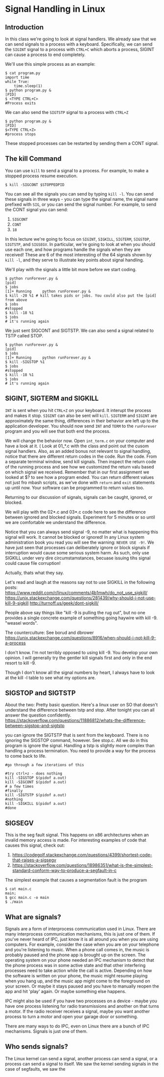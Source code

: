 # Signal Handling in Linux

## Introduction
In this class we're going to look at signal handlers.
We already saw that we can send signals to a process with a 
keyboard. Specifically, we can send the `SIGINT` signal to a process
with `CTRL+C` which aborts a process, SIGINT can cause a process
to end completely.

We'll use this simple process as an example:
```
$ cat program.py
import time
while True:
    time.sleep(1)
$ python program.py &
[PID]
$ <TYPE CTRL+C>
#Process exits
```

We can also send the `SIGTSTP` signal to a process with `CTRL+Z`

```
$ python program.py &
[PID]
$<TYPE CTRL+Z>
#process stops
```

These stopped processes can be restarted by sending them a CONT signal.

## The kill Command
You can use `kill` to send a signal to a process. For example, to make
a stopped process resume execution.

```
$ kill -SIGCONT $STOPPEDPID
```

You can see all the signals you can send by typing `kill -l`. You can send these signals in three ways - you can type the signal name, the signal name prefixed with `SIG`, or you can send the signal number. 
For example, to send the CONT signal you can send:

1. `SIGCONT`
2. `CONT`
3. `18`

In this lecture we're going to focus on `SIGINT`, `SIGKILL`, `SIGTERM`, `SIGSTOP`, `SIGTSTP`, and `SIGSEGV`. In particular, we're going to look at when you should use each one, and 
how programs handle the signals when they are received! These are 6 of the most interesting of the 64 signals shown by `kill -l`, and they serve to illustrate key points about signal handling.

We'll play with the signals a little bit more before we start coding.

```
$ python runForever.py &
[pid]
$ jobs
[1]+ Running     python runForever.py &
$ kill -20 %1 # kill takes pids or jobs. You could also put the [pid] from above
$ jobs
#stopped
$ kill -18 %1
$ jobs
# it's running again
```

We just sent SIGCONT and SIGTSTP. We can also send a signal related to TSTP called STOP.

```
$ python runForever.py &
[pid]
$ jobs
[1]+ Running     python runForever.py &
$ kill -SIGSTOP %1 
$ jobs
#stopped
$ kill -18 %1
$ jobs
# it's running again
```

## SIGINT, SIGTERM and SIGKILL
`INT` is sent when you hit `CTRL+Z` on your keyboard. It interupt the process and makes it stop. `SIGINT` can also be sent will `kill`. `SIGTERM` and `SIGINT` are approximately the same thing, differences in their behavior are left up to the application developer. You should now send `INT` and `TERM` to the `runForever` program and you will see that both end the process. 

We will change the behavior now. Open `int_term.c` on your computer and have a look at it. ( Look at 01_*.c with the class and point out the cusom signal handlers. Also, as an added bonus not relevant to signal handling, notice that there are different return codes in the code. Run the code. From a separate terminal window, send kill signals. Then inspect the return code of the running process and see how we customized the return valu based on which signal we received. Remember that in our first assignment we looked at $? to see how a program ended. You can return different values not just fro mbash scripts, as we've done with `return` and `exit` statements up until now. Your software can be programmed to return values too.

Returning to our discussion of signals, signals can be caught,  ignored, or blocked.

We will play with the 02*.c and 03*.c code here to see the difference between ignored and blocked signals. Experiment for 5 minutes or so until we are comfortable we understand the difference.

Notice that you can always send signal -9, no matter what is happening this signal will work. It cannot be blocked or ignored! In any Linux system administration book you read you will see the 
warning: `NEVER USE -9!`. We have just seen that processes can deliberately ignore or block signals if interruption would cause some serious system harm. As such, only use SIGKILL under very dire circumstamstances, becuase issuing tihs signal could cause file corruption!

Actually, thats what they say.

Let's read and laugh at the reasons say not to use SIGKILL in the following posts:
https://www.reddit.com/r/linux/comments/4b1mwh/do_not_use_sigkill/
https://unix.stackexchange.com/questions/281439/why-should-i-not-use-kill-9-sigkill
http://turnoff.us/geek/dont-sigkill/

People above say things like "kill -9 is pulling the rug out", but no one provides a single concrete example of something going haywire with 
kill -9. "weasel words".

The counterculture:
See borud and dbrower
https://unix.stackexchange.com/questions/8916/when-should-i-not-kill-9-a-process


I don't know. I'm not terribly opposed to using kill -9. You develop your own opinion. I will generally try the gentler kill signals first and only in the end resort to kill -9.

Though I don't know all the signal numbers by heart, I always have to look at the kill -l table to see what my options are.

## SIGSTOP and SIGTSTP
About the two:
Pretty basic question. Here's a linux user on SO that doesn't understand the difference between tstp and stop. 
After tonight you can all answer the question confidently.
https://stackoverflow.com/questions/11886812/whats-the-difference-between-sigstop-and-sigtstp

you can ignore the SIGTSTP that is sent from the keyboard. There is no ignoring the SIGSTOP command, however.
See stop.c. All we do in this program is ignore the signal. Handling a tstp is slightly more complex than handling a process termination. 
You need to provide a way for the process to come back to life.

```
#go through a few iterations of this

#try ctrl+z - does nothing
kill -SIGSTOP $(pidof a.out)
kill -SIGCONT $(pidof a.out)
# a few times
#finally
kill -SIGTSTP $(pidof a.out)
#nothing
kill -SIGKILL $(pidof a.out)
#done
```

## SIGSEGV
This is the seg fault signal. This happens on x86 architectures when an invalid memory access is made. For interesting examples of code that causes this signal, check out:

1. https://codegolf.stackexchange.com/questions/4399/shortest-code-that-raises-a-sigsegv
2. https://stackoverflow.com/questions/18986351/what-is-the-simplest-standard-conform-way-to-produce-a-segfault-in-c

The simplest example that causes a segmentation fault is the program 

```
$ cat main.c
main;
$ gcc main.c -o main
$ ./main
```

## What are signals?
Signals are a form of interprocess communication used in Linux. There are many interprocess communication mechanisms, this is just one of them. If you've never heard of IPC, just know it is all around you when you are using computers. For example, consider the case when you are on your telephone and you're listening to music. When a phone call comes in, the music is probably paused and the phone app is brought up on the screen. The operating system on your phone needed an IPC mechanism to detect that the phone process was in some active state and that other interfering processes need to take action while the call is active. Depending on how the software is written on your phone, the music might resume playing when you hang up, and the music app might come to the foreground on your screen. Or maybe it stays paused and you have to manually reopen the app and hit 'play' again. Or maybe something else happens.

IPC might also be used if you have two processes on a device - maybe you have one process listening for radio transmissions and another on that turns a motor. If the radio receiver receives a signal, maybe you want another process to turn a motor and open your garage door or something.

There are many ways to do IPC, even on Linux there are a bunch of IPC mechanisms. Signals is just one of them.

## Who sends signals?
The Linux kernel can send a signal, another process can send a signal, or a process can send a signal to itself. We saw the kernel sending signals in the case of segfaults, we saw the 
